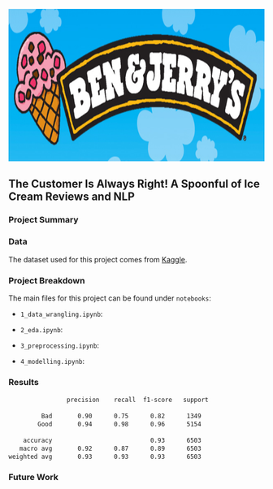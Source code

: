 <p align="center">
  <img src="./images/ben_jerry.jpeg"  width="850" height="300">
</p>

## The Customer Is Always Right! A Spoonful of Ice Cream Reviews and NLP

### Project Summary

### Data
The dataset used for this project comes from [Kaggle](https://www.kaggle.com/tysonpo/ice-cream-dataset).


### Project Breakdown
The main files for this project can be found under `notebooks`:

- `1_data_wrangling.ipynb`: 
   
- `2_eda.ipynb`:

- `3_preprocessing.ipynb`:

- `4_modelling.ipynb`:

### Results

```
                precision    recall  f1-score   support

         Bad       0.90      0.75      0.82      1349
        Good       0.94      0.98      0.96      5154

    accuracy                           0.93      6503
   macro avg       0.92      0.87      0.89      6503
weighted avg       0.93      0.93      0.93      6503
```

### Future Work
